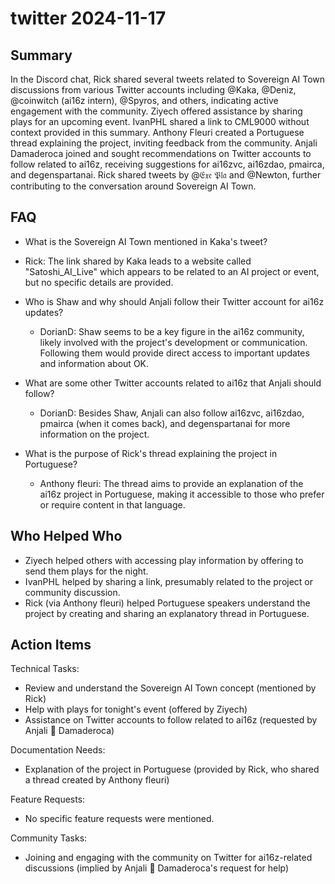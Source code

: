 # twitter 2024-11-17

## Summary
 In the Discord chat, Rick shared several tweets related to Sovereign AI Town discussions from various Twitter accounts including @Kaka, @Deniz, @coinwitch (ai16z intern), @Spyros, and others, indicating active engagement with the community. Ziyech offered assistance by sharing plays for an upcoming event. IvanPHL shared a link to CML9000 without context provided in this summary. Anthony Fleuri created a Portuguese thread explaining the project, inviting feedback from the community. Anjali Damaderoca joined and sought recommendations on Twitter accounts to follow related to ai16z, receiving suggestions for ai16zvc, ai16zdao, pmairca, and degenspartanai. Rick shared tweets by @𝔈𝔵𝔢 𝔓𝔩𝔞 and @Newton, further contributing to the conversation around Sovereign AI Town.

## FAQ
 - What is the Sovereign AI Town mentioned in Kaka's tweet?
  - Rick: The link shared by Kaka leads to a website called "Satoshi_AI_Live" which appears to be related to an AI project or event, but no specific details are provided.

- Who is Shaw and why should Anjali follow their Twitter account for ai16z updates?
  - DorianD: Shaw seems to be a key figure in the ai16z community, likely involved with the project's development or communication. Following them would provide direct access to important updates and information about OK.

- What are some other Twitter accounts related to ai16z that Anjali should follow?
  - DorianD: Besides Shaw, Anjali can also follow ai16zvc, ai16zdao, pmairca (when it comes back), and degenspartanai for more information on the project.

- What is the purpose of Rick's thread explaining the project in Portuguese?
  - Anthony fleuri: The thread aims to provide an explanation of the ai16z project in Portuguese, making it accessible to those who prefer or require content in that language.

## Who Helped Who
 - Ziyech helped others with accessing play information by offering to send them plays for the night.
- IvanPHL helped by sharing a link, presumably related to the project or community discussion.
- Rick (via Anthony fleuri) helped Portuguese speakers understand the project by creating and sharing an explanatory thread in Portuguese.

## Action Items
 Technical Tasks:
  - Review and understand the Sovereign AI Town concept (mentioned by Rick)
  - Help with plays for tonight's event (offered by Ziyech)
  - Assistance on Twitter accounts to follow related to ai16z (requested by Anjali 🤝 Damaderoca)

Documentation Needs:
  - Explanation of the project in Portuguese (provided by Rick, who shared a thread created by Anthony fleuri)

Feature Requests:
  - No specific feature requests were mentioned.

Community Tasks:
  - Joining and engaging with the community on Twitter for ai16z-related discussions (implied by Anjali 🤝 Damaderoca's request for help)

